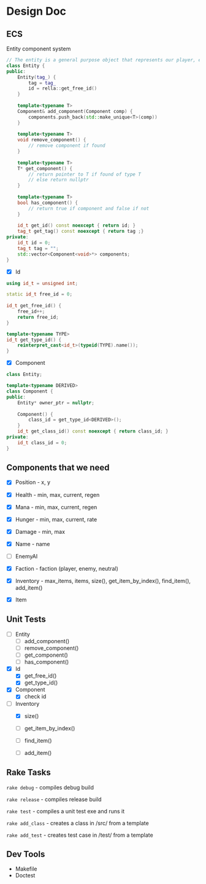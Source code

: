 

# Design Doc



## ECS

Entity component system

````c++
// The entity is a general purpose object that represents our player, enemies items.
class Entity {
public:
    Entity(tag_) {
        tag = tag_
        id = rella::get_free_id()
    }
    
    template<typename T>
    Component& add_component(Component comp) {
        components.push_back(std::make_unique<T>(comp))
    }
    
    template<typename T>
    void remove_component() {
       	// remove component if found
    }
    
    template<typename T>
    T* get_component() {
        // return pointer to T if found of type T
        // else return nullptr
    }
    
    template<typename T>
    bool has_component() {
        // return true if component and false if not
    }
        
   	id_t get_id() const noexcept { return id; }
    tag_t get_tag() const noexcept { return tag ;}
private:
   	id_t id = 0;
    tag_t tag = "";
   	std::vector<Component<void>*> components;
}
````

- [x] Id


````c++
using id_t = unsigned int;

static id_t free_id = 0;
    
id_t get_free_id() {
	free_id++;
    return free_id;
}

template<typename TYPE>
id_t get_type_id() {
    reinterpret_cast<id_t>(typeid(TYPE).name());
}
````

- [x] Component


````c++
class Entity;

template<typename DERIVED>
class Component {
public:
    Entity* owner_ptr = nullptr;	
    
    Component() {
        class_id = get_type_id<DERIVED>();
    }
    id_t get_class_id() const noexcept { return class_id; }
private:
	id_t class_id = 0;
}
````





## Components that we need

- [x] Position - x, y

- [x] Health - min, max, current, regen

- [x] Mana - min, max,  current, regen

- [x] Hunger - min, max, current, rate

- [x] Damage - min, max

- [x] Name - name

- [ ] EnemyAI

- [x] Faction - faction (player, enemy, neutral)

- [x] Inventory - max_items, items, size(), get_item_by_index(), find_item(), add_item()

- [x] Item




## Unit Tests

- [ ] Entity
  - [ ] add_component()
  - [ ] remove_component()
  - [ ] get_component()
  - [ ] has_component()
- [x] Id
  - [x] get_free_id()
  - [x] get_type_id()
- [x] Component
  - [x] check id
- [ ] Inventory
  - [x] size()
  - [ ] get_item_by_index()
  - [ ] find_item()
  - [ ] add_item()





## Rake Tasks

`rake debug` - compiles debug build

`rake release` - compiles release build

`rake test` - compiles a unit test exe and runs it

`rake add_class` - creates a class in /src/ from a template

`rake add_test` - creates test case in /test/ from a template



## Dev Tools

- Makefile
- Doctest